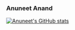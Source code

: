 ### Anuneet Anand

[![Anuneet's GitHub stats](https://github-readme-stats.vercel.app/api?username=anuneetanand)](https://github.com/anuraghazra/github-readme-stats&theme=react)
